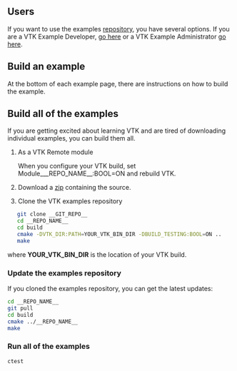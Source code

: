 ## Users

If you want to use the examples [repository](__REPOSITORY__), you have several options. If you are a VTK Example Developer, [go here](../ForDevelopers) or a VTK Example Administrator [go here](../ForAdministrators).

## Build an example

At the bottom of each example page, there are instructions on how to build the example.

## Build all of the examples

If you are getting excited about learning VTK and are tired of
downloading individual examples, you can build them all.

1. As a VTK Remote module

   When you configure your VTK build, set Module___REPO_NAME__:BOOL=ON and rebuild VTK.

2. Download a [zip](__ARCHIVE__) containing the source.

3. Clone the VTK examples repository

``` bash
   git clone __GIT_REPO__
   cd __REPO_NAME__
   cd build
   cmake -DVTK_DIR:PATH=YOUR_VTK_BIN_DIR -DBUILD_TESTING:BOOL=ON ..
   make
```

   where **YOUR_VTK_BIN_DIR** is the location of your VTK build.

### Update the examples repository

If you cloned the examples repository, you can get the latest updates:

``` bash
cd __REPO_NAME__
git pull
cd build
cmake ../__REPO_NAME__
make
```

### Run all of the examples

``` bash
ctest
```
